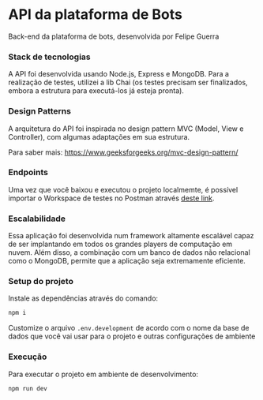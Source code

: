 # API da plataforma de Bots

Back-end da plataforma de bots, desenvolvida por Felipe Guerra

### Stack de tecnologias

A API foi desenvolvida usando Node.js, Express e MongoDB. Para a realização de testes, utilizei a lib Chai (os testes precisam ser finalizados, embora a estrutura para executá-los já esteja pronta).

### Design Patterns

A arquitetura do API foi inspirada no design pattern MVC (Model, View e Controller), com algumas adaptações em sua estrutura.

Para saber mais: https://www.geeksforgeeks.org/mvc-design-pattern/

### Endpoints

Uma vez que você baixou e executou o projeto localmemte, é possível importar o Workspace de testes no Postman através [deste link](https://www.getpostman.com/collections/8fd08656a965fb136ddd).

### Escalabilidade

Essa aplicação foi desenvolvida num framework altamente escalável capaz de ser implantando em todos os grandes players de computação em nuvem. Além disso, a combinação com um banco de dados não relacional como o MongoDB, permite que a aplicação seja extremamente eficiente.

### Setup do projeto

Instale as dependências através do comando: 

```sh
npm i
```

Customize o arquivo `.env.development` de acordo com o nome da base de dados que você vai usar para o projeto e outras configurações de ambiente


### Execução

Para executar o projeto em ambiente de desenvolvimento:

```sh
npm run dev
```
